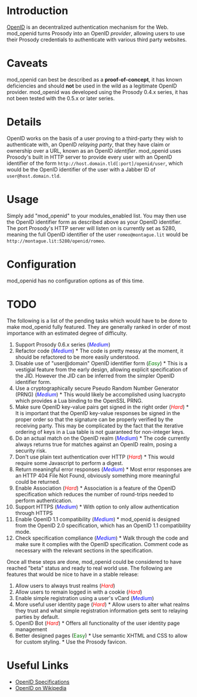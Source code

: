 # Introduction #

[OpenID](http://openid.net/) is an decentralized authentication mechanism for the Web.  mod\_openid turns Prosody into an OpenID _provider_, allowing users to use their Prosody credentials to authenticate with various third party websites.

# Caveats #

mod\_openid can best be described as a **proof-of-concept**, it has known deficiencies and should **not** be used in the wild as a legitimate OpenID provider. mod\_openid was developed using the Prosody 0.4.x series, it has not been tested with the 0.5.x or later series.

# Details #

OpenID works on the basis of a user proving to a third-party they wish to authenticate with, an OpenID _relaying party_, that they have claim or ownership over a URL, known as an OpenID _identifier_. mod\_openid uses Prosody's built in HTTP server to provide every user with an OpenID identifier of the form `http://host.domain.tld[:port]/openid/user`, which would be the OpenID identifier of the user with a Jabber ID of `user@host.domain.tld`.

# Usage #

Simply add "mod\_openid" to your modules\_enabled list. You may then use the OpenID identifier form as described above as your OpenID identifier. The port Prosody's HTTP server will listen on is currently set as 5280, meaning the full OpenID identifier of the user `romeo@montague.lit` would be `http://montague.lit:5280/openid/romeo`.

# Configuration #

mod\_openid has no configuration options as of this time.

# TODO #

The following is a list of the pending tasks which would have to be done to make mod\_openid fully featured. They are generally ranked in order of most importance with an estimated degree of difficulty.

  1. Support Prosody 0.6.x series (<font color='blue'><i>Medium</i></font>)
  1. Refactor code (<font color='blue'><i>Medium</i></font>)
    * The code is pretty messy at the moment, it should be refactored to be more easily understood.
  1. Disable use of "user@domain" OpenID identifier form (<font color='green'><i>Easy</i></font>)
    * This is a vestigial feature from the early design, allowing explicit specification of the JID. However the JID can be inferred from the simpler OpenID identifier form.
  1. Use a cryptographically secure Pseudo Random Number Generator (PRNG) (<font color='blue'><i>Medium</i></font>)
    * This would likely be accomplished using luacrypto which provides a Lua binding to the OpenSSL PRNG.
  1. Make sure OpenID key-value pairs get signed in the right order (<font color='red'><i>Hard</i></font>)
    * It is important that the OpenID key-value responses be signed in the proper order so that the signature can be properly verified by the receiving party. This may be complicated by the fact that the iterative ordering of keys in a Lua table is not guaranteed for non-integer keys.
  1. Do an actual match on the OpenID realm (<font color='blue'><i>Medium</i></font>)
    * The code currently always returns true for matches against an OpenID realm, posing a security risk.
  1. Don't use plain text authentication over HTTP (<font color='red'><i>Hard</i></font>)
    * This would require some Javascript to perform a digest.
  1. Return meaningful error responses (<font color='blue'><i>Medium</i></font>)
    * Most error responses are an HTTP 404 File Not Found, obviously something more meaningful could be returned.
  1. Enable Association (<font color='red'><i>Hard</i></font>)
    * Association is a feature of the OpenID specification which reduces the number of round-trips needed to perform authentication.
  1. Support HTTPS (<font color='blue'><i>Medium</i></font>)
    * With option to only allow authentication through HTTPS
  1. Enable OpenID 1.1 compatibility (<font color='blue'><i>Medium</i></font>)
    * mod\_openid is designed from the OpenID 2.0 specification, which has an OpenID 1.1 compatibility mode.
  1. Check specification compliance (<font color='blue'><i>Medium</i></font>)
    * Walk through the code and make sure it complies with the OpenID specification. Comment code as necessary with the relevant sections in the specification.

Once all these steps are done, mod\_openid could be considered to have reached "beta" status and ready to real world use. The following are features that would be nice to have in a stable release:

  1. Allow users to always trust realms (<font color='red'><i>Hard</i></font>)
  1. Allow users to remain logged in with a cookie (<font color='red'><i>Hard</i></font>)
  1. Enable simple registration using a user's vCard (<font color='blue'><i>Medium</i></font>)
  1. More useful user identity page (<font color='red'><i>Hard</i></font>)
    * Allow users to alter what realms they trust and what simple registration information gets sent to relaying parties by default.
  1. OpenID Bot (<font color='red'><i>Hard</i></font>)
    * Offers all functionality of the user identity page management
  1. Better designed pages (<font color='green'>Easy</font>)
    * Use semantic XHTML and CSS to allow for custom styling.
    * Use the Prosody favicon.

# Useful Links #
  * [OpenID Specifications](http://openid.net/developers/specs/)
  * [OpenID on Wikipedia](http://en.wikipedia.org/wiki/OpenID)